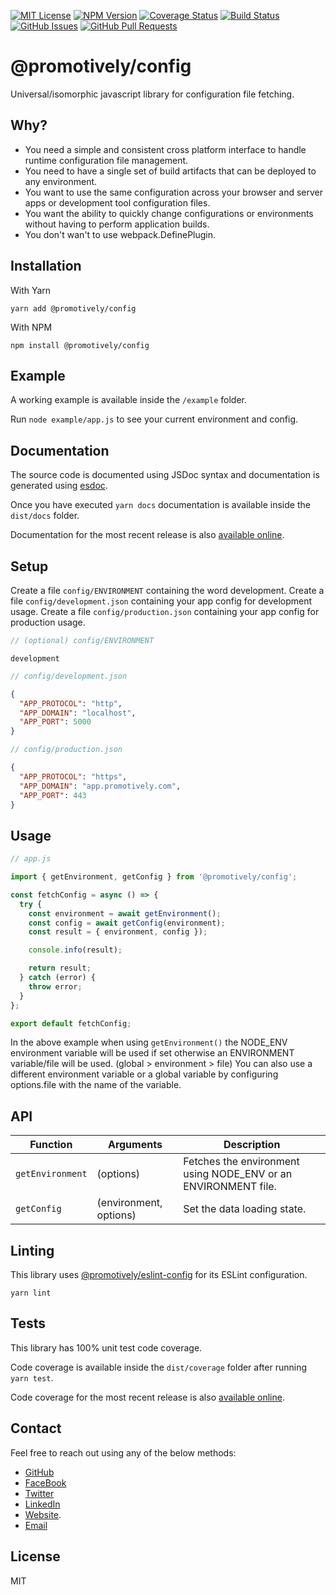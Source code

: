 [![MIT License](https://img.shields.io/badge/License-MIT-yellow.svg)](https://opensource.org/licenses/MIT)
[![NPM Version](https://badge.fury.io/js/%40promotively%2Fconfig.svg)](https://badge.fury.io/js/%40promotively%2Fconfig)
[![Coverage Status](https://coveralls.io/repos/github/promotively/config/badge.svg)](https://coveralls.io/github/promotively/config)
[![Build Status](https://codebuild.us-west-1.amazonaws.com/badges?uuid=eyJlbmNyeXB0ZWREYXRhIjoiSFpVT01MYW1acC9RYjJ5aU9Jc0k4K1l0NEgxNG03dWZXTDFtVnhzLzZzSEJ5aXVEeGR2SWpOL3lRZEpDQ2IvekJoTHlMYjVsa3loU1dVeW5YZmdhd3BJPSIsIml2UGFyYW1ldGVyU3BlYyI6Ii91VnNqOFNVTENXNk9FNEciLCJtYXRlcmlhbFNldFNlcmlhbCI6MX0%3D&branch=master)](https://aws.amazon.com/codebuild)
[![GitHub Issues](https://img.shields.io/github/issues/promotively/config.svg)](https://github.com/promotively/config/issues)
[![GitHub Pull Requests](https://img.shields.io/github/issues-pr/promotively/config.svg)](https://GitHub.com/promotively/config/pull/)

# @promotively/config

Universal/isomorphic javascript library for configuration file fetching.

## Why?

- You need a simple and consistent cross platform interface to handle runtime configuration file management.
- You need to have a single set of build artifacts that can be deployed to any environment.
- You want to use the same configuration across your browser and server apps or development tool configuration files.
- You want the ability to quickly change configurations or environments without having to perform application builds.
- You don't wan't to use webpack.DefinePlugin.

## Installation

With Yarn

`yarn add @promotively/config`

With NPM

`npm install @promotively/config`

## Example

A working example is available inside the `/example` folder.

Run `node example/app.js` to see your current environment and config.

## Documentation

The source code is documented using JSDoc syntax and documentation is generated using [esdoc](https://github.com/esdoc/esdoc).

Once you have executed `yarn docs` documentation is available inside the `dist/docs` folder.

Documentation for the most recent release is also [available online](https://promotively-config.s3-us-west-1.amazonaws.com/docs/index.html).

## Setup

Create a file `config/ENVIRONMENT` containing the word development.
Create a file `config/development.json` containing your app config for development usage.
Create a file `config/production.json` containing your app config for production usage.

```javascript
// (optional) config/ENVIRONMENT
```

```text
development
```

```javascript
// config/development.json
```

```json
{
  "APP_PROTOCOL": "http",
  "APP_DOMAIN": "localhost",
  "APP_PORT": 5000
}
```

```javascript
// config/production.json
```

```json
{
  "APP_PROTOCOL": "https",
  "APP_DOMAIN": "app.promotively.com",
  "APP_PORT": 443
}
```

## Usage

```javascript
// app.js

import { getEnvironment, getConfig } from '@promotively/config';

const fetchConfig = async () => {
  try {
    const environment = await getEnvironment();
    const config = await getConfig(environment);
    const result = { environment, config });

    console.info(result);

    return result;
  } catch (error) {
    throw error;
  }
};

export default fetchConfig;
```

In the above example when using `getEnvironment()` the NODE_ENV environment variable will be used if set otherwise an ENVIRONMENT variable/file will be used. (global > environment > file)
You can also use a different environment variable or a global variable by configuring options.file with the name of the variable.

## API

| Function         | Arguments              | Description                                                    |
| ---------------- | ---------------------- | -------------------------------------------------------------- |
| `getEnvironment` | (options)              | Fetches the environment using NODE_ENV or an ENVIRONMENT file. |
| `getConfig`      | (environment, options) | Set the data loading state.                                    |

## Linting

This library uses [@promotively/eslint-config](https://github.com/promotively/eslint-config) for its ESLint configuration.

```
yarn lint
```

## Tests

This library has 100% unit test code coverage.

Code coverage is available inside the `dist/coverage` folder after running `yarn test`.

Code coverage for the most recent release is also [available online](https://promotively-config.s3-us-west-1.amazonaws.com/tests/index.html).

## Contact

Feel free to reach out using any of the below methods:

- [GitHub](https://github.com/promotively)
- [FaceBook](https://facebook.com/promotively)
- [Twitter](https://twitter.com/promotively)
- [LinkedIn](https://linkedin.com/company/promotively)
- [Website](https://promotively.com).
- [Email](mailto:hello@promotively.com)

## License

MIT

